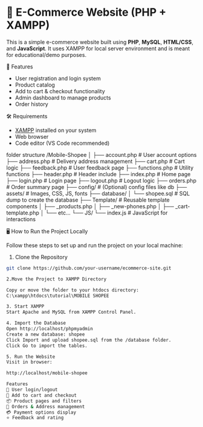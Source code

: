 # 🛒 E-Commerce Website (PHP + XAMPP)

This is a simple e-commerce website built using **PHP**, **MySQL**, **HTML/CSS**, and **JavaScript**. It uses XAMPP for local server environment and is meant for educational/demo purposes.

🚀 Features

- User registration and login system
- Product catalog
- Add to cart & checkout functionality
- Admin dashboard to manage products
- Order history

 🛠️ Requirements

- [XAMPP](https://www.apachefriends.org/) installed on your system
- Web browser
- Code editor (VS Code recommended)

folder structure
/Mobile-Shopee
│
├── account.php # User account options
├── address.php # Delivery address management
├── cart.php # Cart logic
├── feedback.php # User feedback page
├── functions.php # Utility functions
├── header.php # Header include
├── index.php # Home page
├── login.php # Login page
├── logout.php # Logout logic
├── orders.php # Order summary page
├── config/ # (Optional) config files like db
├── assets/ # Images, CSS, JS, fonts
├── database/
│ └── shopee.sql # SQL dump to create the database
├── Template/ # Reusable template components
│ ├── _products.php
│ ├── _new-phones.php
│ ├── _cart-template.php
│ └── etc...
└── JS/
└── index.js # JavaScript for interactions

🖥️ How to Run the Project Locally

Follow these steps to set up and run the project on your local machine:

1. Clone the Repository

```bash
git clone https://github.com/your-username/ecommerce-site.git

2.Move the Project to XAMPP Directory

Copy or move the folder to your htdocs directory:
C:\xampp\htdocs\tutorial\MOBILE SHOPEE

3. Start XAMPP
Start Apache and MySQL from XAMPP Control Panel.

4. Import the Database
Open http://localhost/phpmyadmin
Create a new database: shopee
Click Import and upload shopee.sql from the /database folder.
Click Go to import the tables.

5. Run the Website
Visit in browser:

http://localhost/mobile-shopee

Features
🔐 User login/logout
🛒 Add to cart and checkout
📦 Product pages and filters
🧾 Orders & Address management
💳 Payment options display
⭐ Feedback and rating
